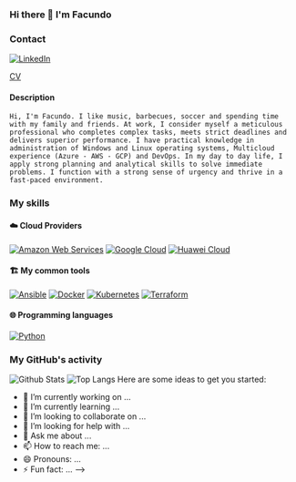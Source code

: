 ### Hi there 👋 I'm Facundo

### Contact

[![LinkedIn](https://img.shields.io/badge/LinkedIn-0077B5?style=for-the-badge&logo=linkedin&logoColor=white)](https://www.linkedin.com/in/fvillagra/)

[CV](./CV.md)

#### Description
```
Hi, I'm Facundo. I like music, barbecues, soccer and spending time with my family and friends. At work, I consider myself a meticulous professional who completes complex tasks, meets strict deadlines and delivers superior performance. I have practical knowledge in administration of Windows and Linux operating systems, Multicloud experience (Azure - AWS - GCP) and DevOps. In my day to day life, I apply strong planning and analytical skills to solve immediate problems. I function with a strong sense of urgency and thrive in a fast-paced environment.
```

### My skills



#### ☁️ Cloud Providers

[![Amazon Web Services](https://img.shields.io/badge/Amazon%20Web%20Services-black?style=flat-square&logo=amazon-aws)](https://aws.amazon.com/)
[![Google Cloud](https://img.shields.io/badge/Google%20Cloud-black?style=flat-square&logo=google-cloud)](https://cloud.google.com/)
[![Huawei Cloud](https://img.shields.io/badge/-Huawei%20Cloud-black)](https://cloud.huawei.com/)

#### 🏗️ My common tools

[![Ansible](https://img.shields.io/badge/Ansible-black?style=flat-square&logo=ansible)](https://www.ansible.com/)
[![Docker](https://img.shields.io/badge/Docker-black?style=flat-square&logo=docker)](https://www.docker.com/)
[![Kubernetes](https://img.shields.io/badge/Kubernetes-black?style=flat-square&logo=kubernetes)](https://www.kubernetes.io/)
[![Terraform](https://img.shields.io/badge/Terraform-black?style=flat-square&logo=terraform)](https://www.terraform.io/) 

#### 🌐 Programming languages

[![Python](https://img.shields.io/badge/-Python-black?style=flat-square&logo=Python&logoColor=white)](https://www.python.org/)

### My GitHub's activity

![Github Stats](https://github-readme-stats.vercel.app/api?username=abejaranog&count_private=true&show_icons=true&include_all_commits=true)
![Top Langs](https://github-readme-stats.vercel.app/api/top-langs/?username=abejaranog&hide=TeX&layout=compact)
Here are some ideas to get you started:

- 🔭 I’m currently working on ...
- 🌱 I’m currently learning ...
- 👯 I’m looking to collaborate on ...
- 🤔 I’m looking for help with ...
- 💬 Ask me about ...
- 📫 How to reach me: ...
- 😄 Pronouns: ...
- ⚡ Fun fact: ...
-->
